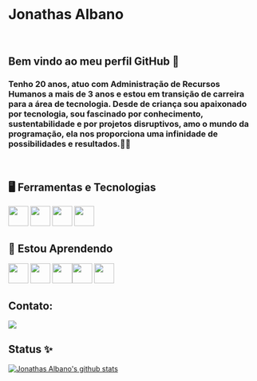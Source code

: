 <br>

# Jonathas Albano

<br>

## Bem vindo ao meu perfil GitHub 👋
### Tenho 20 anos, atuo com Administração de Recursos Humanos a mais de 3 anos e estou em transição de carreira para a área de tecnologia. Desde de criança sou apaixonado por tecnologia, sou fascinado por conhecimento, sustentabilidade e por projetos disruptivos, amo o mundo da programação, ela nos proporciona uma infinidade de possibilidades e resultados.🧑‍💻

<br>

## 🖥️ Ferramentas e Tecnologias

<img src="https://cdn.jsdelivr.net/gh/devicons/devicon/icons/html5/html5-original.svg" width="40" height="40" /> <img src="https://cdn.jsdelivr.net/gh/devicons/devicon/icons/css3/css3-original.svg" width="40" height="40"/> <img src="https://cdn.jsdelivr.net/gh/devicons/devicon/icons/javascript/javascript-original.svg" width="40" height="40"/> <img src="https://cdn.jsdelivr.net/gh/devicons/devicon/icons/git/git-original.svg" width="40" height="40"/>

## 🔭 Estou Aprendendo

<img src="https://cdn.jsdelivr.net/gh/devicons/devicon/icons/bootstrap/bootstrap-original.svg" width="40" height="40"/> <img src="https://cdn.jsdelivr.net/gh/devicons/devicon/icons/figma/figma-original.svg" width="40" height="40"/> <img src="https://cdn.jsdelivr.net/gh/devicons/devicon/icons/typescript/typescript-original.svg" width="40" height="40"/><img src="https://cdn.jsdelivr.net/gh/devicons/devicon/icons/java/java-original.svg" width="40" height="40"/> <img src="https://cdn.jsdelivr.net/gh/devicons/devicon/icons/linux/linux-original.svg" width="40" height="40"/> 
          
## Contato:

<div>
<a href="https://www.linkedin.com/in/jonathas-albano" target="_blank"><img src="https://img.shields.io/badge/-LinkedIn-%230077B5?style=for-the-badge&logo=linkedin&logoColor=white" target="_blank"></a>
          
<!-- <a href="https://www.youtube.com/" target="_blank"><img src="https://img.shields.io/badge/YouTube-FF0000?style=for-the-badge&logo=youtube&logoColor=white" target="_blank"></a>
<a href="https://instagram.com/" target="_blank"><img src="https://img.shields.io/badge/-Instagram-%23E4405F?style=for-the-badge&logo=instagram&logoColor=white" target="_blank"></a> -->
          
</div>

## Status ✨

[![Jonathas Albano's github stats](https://github-readme-stats.vercel.app/api?username=jalban0&theme=dark&show_icons=true&count_private=true)](https://github.com/jalban0)
            

<!--
**jalban0/jalban0** is a ✨ _special_ ✨ repository because its `README.md` (this file) appears on your GitHub profile.
-->

